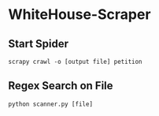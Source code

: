 # WhiteHouse-Scraper

## Start Spider

`scrapy crawl -o [output file] petition`

## Regex Search on File

`python scanner.py [file]`